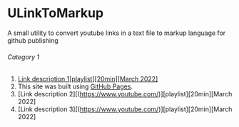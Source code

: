 # ULinkToMarkup
A small utility to convert youtube links in a text file to markup language for github publishing

###### Category 1
1. [Link description 1[playlist][20min][March 2022]](https://www.youtube.com/)
2. This site was built using [GitHub Pages](https://pages.github.com/).
3. [Link description 2][(https://www.youtube.com/)][playlist][20min][March 2022] 
4. [Link description 3][(https://www.youtube.com/)][playlist][20min][March 2022] 
